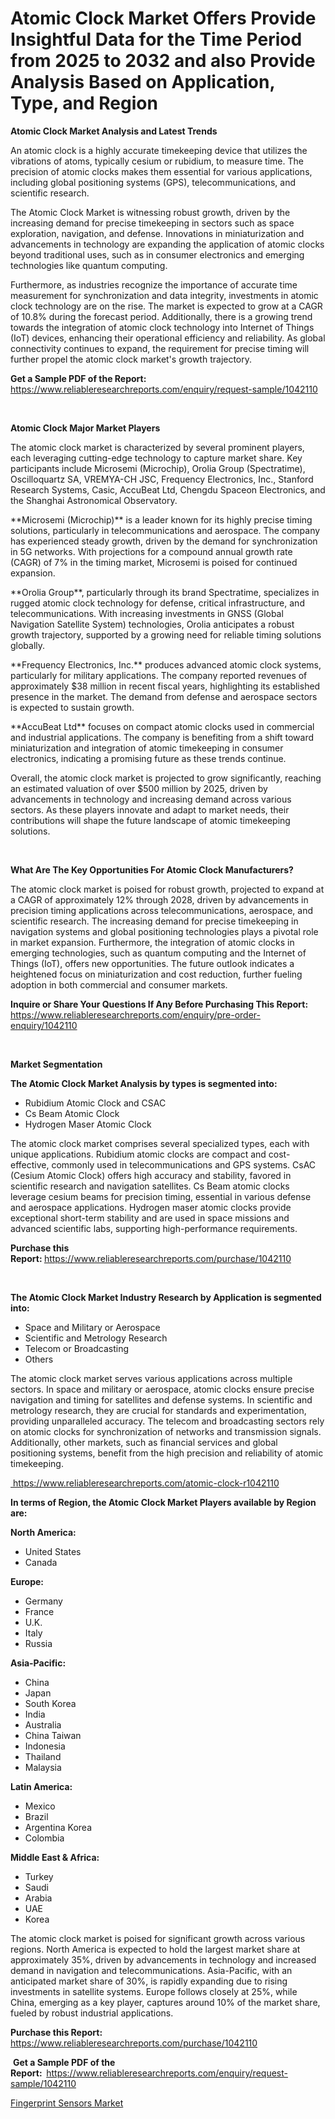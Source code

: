 <p><h1>Atomic Clock Market Offers Provide Insightful Data for the Time Period from 2025 to 2032 and also Provide Analysis Based on Application, Type, and Region</h1></p><p><strong>Atomic Clock Market Analysis and Latest Trends</strong></p>
<p><p>An atomic clock is a highly accurate timekeeping device that utilizes the vibrations of atoms, typically cesium or rubidium, to measure time. The precision of atomic clocks makes them essential for various applications, including global positioning systems (GPS), telecommunications, and scientific research. </p><p>The Atomic Clock Market is witnessing robust growth, driven by the increasing demand for precise timekeeping in sectors such as space exploration, navigation, and defense. Innovations in miniaturization and advancements in technology are expanding the application of atomic clocks beyond traditional uses, such as in consumer electronics and emerging technologies like quantum computing. </p><p>Furthermore, as industries recognize the importance of accurate time measurement for synchronization and data integrity, investments in atomic clock technology are on the rise. The market is expected to grow at a CAGR of 10.8% during the forecast period. Additionally, there is a growing trend towards the integration of atomic clock technology into Internet of Things (IoT) devices, enhancing their operational efficiency and reliability. As global connectivity continues to expand, the requirement for precise timing will further propel the atomic clock market's growth trajectory.</p></p>
<p><strong>Get a Sample PDF of the Report:&nbsp;</strong> <a href="https://www.reliableresearchreports.com/enquiry/request-sample/1042110?utm_campaign=2327&utm_medium=2&utm_source=Github&utm_content=ia&utm_term=12022025&utm_id=atomic-clock">https://www.reliableresearchreports.com/enquiry/request-sample/1042110</a></p>
<p>&nbsp;</p>
<p><strong>Atomic Clock Major Market Players</strong></p>
<p><p>The atomic clock market is characterized by several prominent players, each leveraging cutting-edge technology to capture market share. Key participants include Microsemi (Microchip), Orolia Group (Spectratime), Oscilloquartz SA, VREMYA-CH JSC, Frequency Electronics, Inc., Stanford Research Systems, Casic, AccuBeat Ltd, Chengdu Spaceon Electronics, and the Shanghai Astronomical Observatory.</p><p>**Microsemi (Microchip)** is a leader known for its highly precise timing solutions, particularly in telecommunications and aerospace. The company has experienced steady growth, driven by the demand for synchronization in 5G networks. With projections for a compound annual growth rate (CAGR) of 7% in the timing market, Microsemi is poised for continued expansion.</p><p>**Orolia Group**, particularly through its brand Spectratime, specializes in rugged atomic clock technology for defense, critical infrastructure, and telecommunications. With increasing investments in GNSS (Global Navigation Satellite System) technologies, Orolia anticipates a robust growth trajectory, supported by a growing need for reliable timing solutions globally.</p><p>**Frequency Electronics, Inc.** produces advanced atomic clock systems, particularly for military applications. The company reported revenues of approximately $38 million in recent fiscal years, highlighting its established presence in the market. The demand from defense and aerospace sectors is expected to sustain growth.</p><p>**AccuBeat Ltd** focuses on compact atomic clocks used in commercial and industrial applications. The company is benefiting from a shift toward miniaturization and integration of atomic timekeeping in consumer electronics, indicating a promising future as these trends continue.</p><p>Overall, the atomic clock market is projected to grow significantly, reaching an estimated valuation of over $500 million by 2025, driven by advancements in technology and increasing demand across various sectors. As these players innovate and adapt to market needs, their contributions will shape the future landscape of atomic timekeeping solutions.</p></p>
<p>&nbsp;</p>
<p><strong>What Are The Key Opportunities For Atomic Clock Manufacturers?</strong></p>
<p><p>The atomic clock market is poised for robust growth, projected to expand at a CAGR of approximately 12% through 2028, driven by advancements in precision timing applications across telecommunications, aerospace, and scientific research. The increasing demand for precise timekeeping in navigation systems and global positioning technologies plays a pivotal role in market expansion. Furthermore, the integration of atomic clocks in emerging technologies, such as quantum computing and the Internet of Things (IoT), offers new opportunities. The future outlook indicates a heightened focus on miniaturization and cost reduction, further fueling adoption in both commercial and consumer markets.</p></p>
<p><strong>Inquire or Share Your Questions If Any Before Purchasing This Report:</strong> <a href="https://www.reliableresearchreports.com/enquiry/pre-order-enquiry/1042110?utm_campaign=2327&utm_medium=2&utm_source=Github&utm_content=ia&utm_term=12022025&utm_id=atomic-clock">https://www.reliableresearchreports.com/enquiry/pre-order-enquiry/1042110</a></p>
<p>&nbsp;</p>
<p><strong>Market Segmentation</strong></p>
<p><strong>The Atomic Clock Market Analysis by types is segmented into:</strong></p>
<p><ul><li>Rubidium Atomic Clock and CSAC</li><li>Cs Beam Atomic Clock</li><li>Hydrogen Maser Atomic Clock</li></ul></p>
<p><p>The atomic clock market comprises several specialized types, each with unique applications. Rubidium atomic clocks are compact and cost-effective, commonly used in telecommunications and GPS systems. CsAC (Cesium Atomic Clock) offers high accuracy and stability, favored in scientific research and navigation satellites. Cs Beam atomic clocks leverage cesium beams for precision timing, essential in various defense and aerospace applications. Hydrogen maser atomic clocks provide exceptional short-term stability and are used in space missions and advanced scientific labs, supporting high-performance requirements.</p></p>
<p><strong>Purchase this Report:&nbsp;</strong><a href="https://www.reliableresearchreports.com/purchase/1042110?utm_campaign=2327&utm_medium=2&utm_source=Github&utm_content=ia&utm_term=12022025&utm_id=atomic-clock">https://www.reliableresearchreports.com/purchase/1042110</a></p>
<p>&nbsp;</p>
<p><strong>The Atomic Clock Market Industry Research by Application is segmented into:</strong></p>
<p><ul><li>Space and Military or Aerospace</li><li>Scientific and Metrology Research</li><li>Telecom or Broadcasting</li><li>Others</li></ul></p>
<p><p>The atomic clock market serves various applications across multiple sectors. In space and military or aerospace, atomic clocks ensure precise navigation and timing for satellites and defense systems. In scientific and metrology research, they are crucial for standards and experimentation, providing unparalleled accuracy. The telecom and broadcasting sectors rely on atomic clocks for synchronization of networks and transmission signals. Additionally, other markets, such as financial services and global positioning systems, benefit from the high precision and reliability of atomic timekeeping.</p></p>
<p><a href="https://www.reliableresearchreports.com/atomic-clock-r1042110?utm_campaign=2327&utm_medium=2&utm_source=Github&utm_content=ia&utm_term=12022025&utm_id=atomic-clock">&nbsp;https://www.reliableresearchreports.com/atomic-clock-r1042110</a></p>
<p><strong>In terms of Region, the Atomic Clock Market Players available by Region are:</strong></p>
<p>
    <p> <strong> North America: </strong>
        <ul>
            <li>United States</li>
            <li>Canada</li>
        </ul>
        </p> 
    <p> <strong> Europe: </strong>
        <ul>
            <li>Germany</li>
            <li>France</li>
            <li>U.K.</li>
            <li>Italy</li>
            <li>Russia</li>
        </ul>
        </p> 
    <p> <strong> Asia-Pacific: </strong>
        <ul>
            <li>China</li>
            <li>Japan</li>
            <li>South Korea</li>
            <li>India</li>
            <li>Australia</li>
            <li>China Taiwan</li>
            <li>Indonesia</li>
            <li>Thailand</li>
            <li>Malaysia</li>
        </ul>
        </p> 
    <p> <strong> Latin America: </strong>
        <ul>
            <li>Mexico</li>
            <li>Brazil</li>
            <li>Argentina Korea</li>
            <li>Colombia</li>
        </ul>
        </p> 
    <p> <strong> Middle East & Africa: </strong>
        <ul>
            <li>Turkey</li>
            <li>Saudi</li>
            <li>Arabia</li>
            <li>UAE</li>
            <li>Korea</li>
        </ul>
    </p>
    </p>
<p><p>The atomic clock market is poised for significant growth across various regions. North America is expected to hold the largest market share at approximately 35%, driven by advancements in technology and increased demand in navigation and telecommunications. Asia-Pacific, with an anticipated market share of 30%, is rapidly expanding due to rising investments in satellite systems. Europe follows closely at 25%, while China, emerging as a key player, captures around 10% of the market share, fueled by robust industrial applications.</p></p>
<p><strong>Purchase this Report: </strong><a href="https://www.reliableresearchreports.com/purchase/1042110?utm_campaign=2327&utm_medium=2&utm_source=Github&utm_content=ia&utm_term=12022025&utm_id=atomic-clock">https://www.reliableresearchreports.com/purchase/1042110</a></p>
<p>&nbsp;<strong>Get a Sample PDF of the Report:&nbsp;&nbsp;</strong><a href="https://www.reliableresearchreports.com/enquiry/request-sample/1042110?utm_campaign=2327&utm_medium=2&utm_source=Github&utm_content=ia&utm_term=12022025&utm_id=atomic-clock">https://www.reliableresearchreports.com/enquiry/request-sample/1042110</a></p>
<p><strong></strong></p>
<p><p><a href="https://github.com/chungwimbu4/Market-Research-Report-List-1/blob/main/fingerprint-sensors-market.md?utm_campaign=2327&utm_medium=2&utm_source=Github&utm_content=ia&utm_term=12022025&utm_id=atomic-clock">Fingerprint Sensors Market</a></p></p>